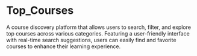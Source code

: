 # Top_Courses
A course discovery platform that allows users to search, filter, and explore top courses across various categories. Featuring a user-friendly interface with real-time search suggestions, users can easily find and favorite courses to enhance their learning experience.
